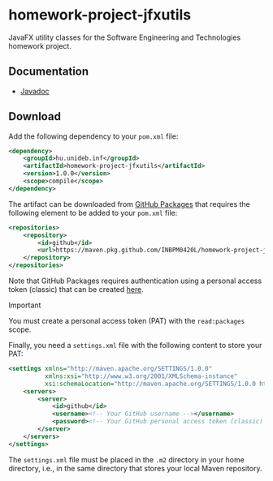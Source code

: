homework-project-jfxutils
=========================

JavaFX utility classes for the Software Engineering and Technologies homework project.

## Documentation

* [Javadoc](https://inbpm0420l.github.io/homework-project-jfxutils/)

## Download

Add the following dependency to your `pom.xml` file:

```xml
<dependency>
    <groupId>hu.unideb.inf</groupId>
    <artifactId>homework-project-jfxutils</artifactId>
    <version>1.0.0</version>
    <scope>compile</scope>
</dependency>
```

The artifact can be downloaded from [GitHub Packages](https://docs.github.com/en/packages) that requires the following element to be added to your `pom.xml` file:

```xml
<repositories>
    <repository>
        <id>github</id>
        <url>https://maven.pkg.github.com/INBPM0420L/homework-project-jfxutils</url>
    </repository>
</repositories>
```

Note that GitHub Packages requires authentication using a personal access token (classic) that can be created [here](https://github.com/settings/tokens).

> [!IMPORTANT]
> You must create a personal access token (PAT) with the `read:packages` scope.

Finally, you need a `settings.xml` file with the following content to store your PAT: 

```xml
<settings xmlns="http://maven.apache.org/SETTINGS/1.0.0"
          xmlns:xsi="http://www.w3.org/2001/XMLSchema-instance"
          xsi:schemaLocation="http://maven.apache.org/SETTINGS/1.0.0 http://maven.apache.org/xsd/settings-1.0.0.xsd">
    <servers>
        <server>
            <id>github</id>
            <username><!-- Your GitHub username --></username>
            <password><!-- Your GitHub personal access token (classic) --></password>
        </server>
    </servers>
</settings>
```

The `settings.xml` file must be placed in the `.m2` directory in your home directory, i.e., in the same directory that stores your local Maven repository.
